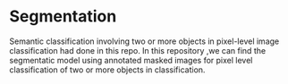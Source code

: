 # Segmentation
Semantic classification involving two or more objects in pixel-level image classification had done in this repo.
In this repository ,we can find the segmentatic model using annotated masked images for pixel level classification of two or more objects in classification.
